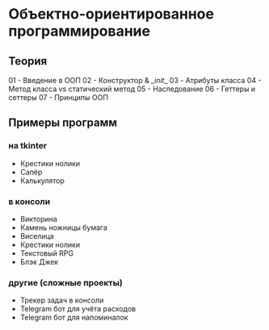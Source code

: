 # Объектно-ориентированное программирование <br/>



## Теория

01 - Введение в ООП
02 - Конструктор & _\_init_\_
03 - Атрибуты класса
04 - Метод класса vs статический метод
05 - Наследование
06 - Геттеры и сеттеры
07 - Принципы ООП

## Примеры программ

### на tkinter
- Крестики нолики
- Сапёр
- Калькулятор 

### в консоли

- Викторина
- Камень ножницы бумага
- Виселица 
- Крестики нолики
- Текстовый RPG
- Блэк Джек

### другие (сложные проекты)
- Трекер задач в консоли
- Telegram бот для учёта расходов
- Telegram бот для напоминалок


